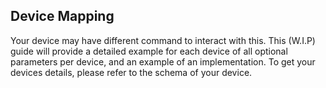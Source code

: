 ## Device Mapping

Your device may have different command to interact with this. This (W.I.P) guide will provide a detailed example for each device of all optional parameters per device, and an example of an implementation. To get your devices details, please refer to the schema of your device. 
